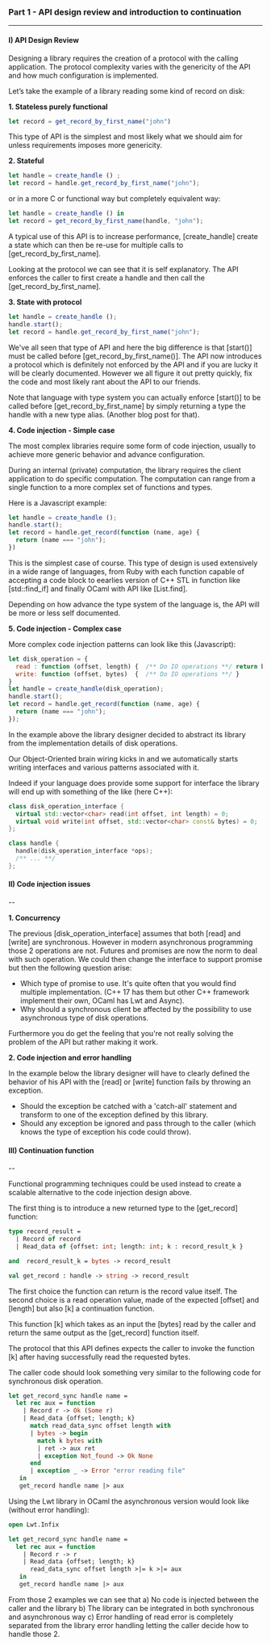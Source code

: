 ### Part 1 - API design review and introduction to continuation
-----


#### I) API Design Review

Designing a library requires the creation of a protocol with the calling application. 
The protocol complexity varies with the genericity of the API and how much configuration is implemented. 

Let’s take the example of a library reading some kind of record on disk:

**1. Stateless purely functional**

```Javascript
let record = get_record_by_first_name("john")
```

This type of API is the simplest and most likely what we should aim for unless requirements imposes more genericity. 

**2. Stateful**

```Javascript
let handle = create_handle () ; 
let record = handle.get_record_by_first_name("john");
```

or in a more C or functional way but completely equivalent way:

```Javascript
let handle = create_handle () in 
let record = get_record_by_first_name(handle, "john"); 
```

A typical use of this API is to increase performance, [create_handle] create a state which can then be re-use for multiple calls to [get_record_by_first_name]. 

Looking at the protocol we can see that it is self explanatory. The API enforces the caller to first create a handle and then call the [get_record_by_first_name]. 


**3. State with protocol** 

```Javascript
let handle = create_handle (); 
handle.start(); 
let record = handle.get_record_by_first_name("john");
```

We've all seen that type of API and here the big difference is that [start()] must be called before [get_record_by_first_name()]. The API now introduces a protocol
which is definitely not enforced by the API and if you are lucky it will be clearly documented. However we all figure it out pretty quickly, fix the code and most likely rant about the API to our friends. 

Note that language with type system you can actually enforce [start()] to be called before [get_record_by_first_name] by simply returning a type the handle with a new type alias. (Another blog post for that). 


**4. Code injection - Simple case** 

The most complex libraries require some form of code injection, usually to achieve more generic behavior and advance configuration. 

During an internal (private) computation, the library requires the client application to do specific computation. 
The computation can range from a single function to a more complex set of functions and types. 

Here is a Javascript example:

```Javascript
let handle = create_handle (); 
handle.start(); 
let record = handle.get_record(function (name, age) {
  return (name === "john"); 
}) 
```

This is the simplest case of course. This type of design is used extensively in a wide range of languages, from Ruby with each function capable of accepting a code block to eearlies version of C++ STL in function like [std::find_if] and finally OCaml with API like [List.find]. 

Depending on how advance the type system of the language is, the API will be more or less self documented. 

**5. Code injection - Complex case**

More complex code injection patterns can look like this (Javascript):

```Javascript
let disk_operation = {
  read : function (offset, length) {  /** Do IO operations **/ return bytes; } 
  write: function (offset, bytes)  {  /** Do IO operations **/ }
} 
let handle = create_handle(disk_operation); 
handle.start(); 
let record = handle.get_record(function (name, age) {
  return (name === "john");
});
```

In the example above the library designer decided to abstract its library 
from the implementation details of disk operations. 

Our Object-Oriented brain wiring kicks in and we automatically starts writing interfaces 
and various patterns associated with it. 

Indeed if your language does provide some support for interface the library will end up with something of the like (here C++):

```C++
class disk_operation_interface {
  virtual std::vector<char> read(int offset, int length) = 0; 
  virtual void write(int offset, std::vector<char> const& bytes) = 0; 
};

class handle {
  handle(disk_operation_interface *ops);
  /** ... **/
};
```

#### II) Code injection issues 
--

**1. Concurrency**

The previous [disk_operation_interface] assumes that both [read] and [write] are synchronous. However in modern asynchronous programming those 2 operations are not. Futures and promises are now the norm to deal with such operation. We could then change the interface to support promise but then the following question arise:
* Which type of promise to use. It's quite often that you would find multiple implementation. (C++ 17 has them but other C++ framework implement their own, OCaml has Lwt and Async).
* Why should a synchronous client be affected by the possibility to use asynchronous type of disk operations. 

Furthermore you do get the feeling that you're not really solving the problem of the API but rather making it work.

**2. Code injection and error handling**

In the example below the library designer will have to clearly defined the behavior of his API with the [read] or [write] function fails by throwing an exception. 
* Should the exception be catched with a 'catch-all' statement and transform to one of the exception defined by this library. 
* Should any exception be ignored and pass through to the caller (which knows the type of exception his code could throw).  


#### III) Continuation function
--

Functional programming techniques could be used instead to create a scalable alternative to the code injection design above.

The first thing is to introduce a new returned type to the [get_record] function: 

```OCaml
type record_result = 
  | Record of record 
  | Read_data of {offset: int; length: int; k : record_result_k } 

and  record_result_k = bytes -> record_result 

val get_record : handle -> string -> record_result 
```

The first choice the function can return is the record value itself. The second choice is a read operation value, 
made of the expected [offset] and [length] but also [k] a continuation function. 

This function [k] which takes as an input the [bytes] read by the caller and return the same output as the [get_record] function itself. 

The protocol that this API defines expects the caller to invoke the function [k] after having successfully read the requested bytes. 

The caller code should look something very similar to the following code for synchronous disk operation. 

```OCaml
let get_record_sync handle name = 
  let rec aux = function
    | Record r -> Ok (Some r) 
    | Read_data {offset; length; k} 
      match read_data_sync offset length with
      | bytes -> begin 
        match k bytes with
        | ret -> aux ret 
        | exception Not_found -> Ok None 
      end 
      | exception _ -> Error "error reading file"  
   in 
   get_record handle name |> aux 
```

Using the Lwt library in OCaml the asynchronous version would look like (without error handling):

```OCaml
open Lwt.Infix 

let get_record_sync handle name = 
  let rec aux = function
    | Record r -> r 
    | Read_data {offset; length; k} 
      read_data_sync offset length >|= k >|= aux 
   in 
   get_record handle name |> aux 
```

From those 2 examples we can see that 
a) No code is injected between the caller and the library
b) The library can be integrated in both synchronous and asynchronous way 
c) Error handling of read error is completely separated from the library error handling letting 
   the caller decide how to handle those 2. 
